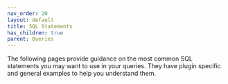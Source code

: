 ```yaml
---
nav_order: 20
layout: default
title: SQL Statements
has_children: true
parent: Queries
---
```


The following pages provide guidance on the most common SQL statements you may want to use in your queries. They have plugin specific and general examples to help you understand them.
